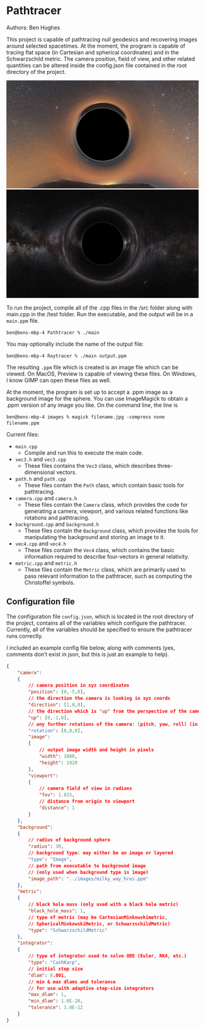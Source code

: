 # Pathtracer

Authors: Ben Hughes

This project is capable of pathtracing null geodesics and recovering images around selected spacetimes. At the moment, the program is capable of tracing flat space (in Cartesian and spherical coordinates) and in the Schwarzschild metric. The camera position, field of view, and other related quantities can be altered inside the config.json file contained in the root directory of the project.

![img1](example_images/schwarzschild_0.001dlam.png)
![img2](example_images/schwarzschild_cashkarp.png)

To run the project, compile all of the .cpp files in the /src folder along with main.cpp in the /test folder. Run the executable, and the output will be in a `main.ppm` file.

```console
ben@bens-mbp-4 Pathtracer % ./main
```

You may optionally include the name of the output file:

```console
ben@bens-mbp-4 Raytracer % ./main output.ppm
```

The resulting `.ppm` file which is created is an image file which can be viewed. On MacOS, Preview is capable of viewing these files. On Windows, I know GIMP can open these files as well.

At the moment, the program is set up to accept a .ppm image as a background image for the sphere. You can use ImageMagick to obtain a .ppm version of any image you like. On the command line, the line is

```console
ben@bens-mbp-4 images % magick filename.jpg -compress none filename.ppm
```

Current files:

- `main.cpp`
    - Compile and run this to execute the main code.
- `vec3.h` and `vec3.cpp`
    - These files contains the `Vec3` class, which describes three-dimensional vectors.
- `path.h` and `path.cpp`
    - These files contain the `Path` class, which contain basic tools for pathtracing.
- `camera.cpp` and `camera.h`
    - These files contain the `Camera` class, which provides the code for generating a camera, viewport, and various related functions like rotations and pathtracing.
- `background.cpp` and `background.h`
    - These files contain the `Background` class, which provides the tools for manipulating the background and storing an image to it.
- `vec4.cpp` and `vec4.h`
    - These files contain the `Vec4` class, which contains the basic information required to describe four-vectors in general relativity.
- `metric.cpp` and `metric.h`
    - These files contain the `Metric` class, which are primarily used to pass relevant information to the pathtracer, such as computing the Christoffel symbols.

## Configuration file
The configuration file `config.json`, which is located in the root directory of the project, contains all of the variables which configure the pathtracer. Currently, all of the variables should be specified to ensure the pathtracer runs correctly.

I included an example config file below, along with comments (yes, comments don't exist in json, but this is just an example to help).

```json
{
    "camera": 
    {
        // camera position in xyz coordinates
        "position": [0,-5,0],
        // the direction the camera is looking in xyz coords
        "direction": [1,0,0],
        // the direction which is "up" from the perspective of the camera
        "up": [0,-1,0],
        // any further rotations of the camera: [pitch, yaw, roll] (in radians)
        "rotation": [0,0,0],    
        "image":
        {
            // output image width and height in pixels
            "width": 1080,
            "height": 1920
        },
        "viewport":
        {
            // camera field of view in radians
            "fov": 1.815,
            // distance from origin to viewport
            "distance": 1
        }
    },
    "background":
    {
        // radius of background sphere
        "radius": 30,
        // background type: may either be an image or layered
        "type": "Image",
        // path from executable to background image
        // (only used when background type is image)
        "image_path": "../images/milky_way_hres.ppm"
    },
    "metric":
    {
        // black hole mass (only used with a black hole metric)
        "black_hole_mass": 1,
        // type of metric (may be CartesianMinkowskimetric,
        // SphericalMinkowskiMetric, or SchwarzschildMetric)
        "type": "SchwarzschildMetric"
    },
    "integrator":
    {
        // type of integrator used to solve ODE (Euler, RK4, etc.)
        "type": "CashKarp",
        // initial step size
        "dlam": 0.001,
        // min & max dlams and tolerance
        // for use with adaptive step-size integrators
        "max_dlam": 1,
        "min_dlam": 1.0E-20,
        "tolerance": 1.0E-12
    }
}
```